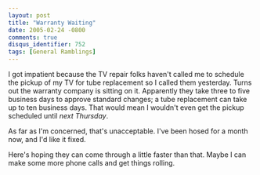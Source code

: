 ```yaml
---
layout: post
title: "Warranty Waiting"
date: 2005-02-24 -0800
comments: true
disqus_identifier: 752
tags: [General Ramblings]
---
```

I got impatient because the TV repair folks haven't called me to
schedule the pickup of my TV for tube replacement so I called them
yesterday. Turns out the warranty company is sitting on it. Apparently
they take three to five business days to approve standard changes; a
tube replacement can take up to ten business days. That would mean I
wouldn't even get the pickup scheduled until *next Thursday*.
 
 As far as I'm concerned, that's unacceptable. I've been hosed for a
month now, and I'd like it fixed.
 
 Here's hoping they can come through a little faster than that. Maybe I
can make some more phone calls and get things rolling.
